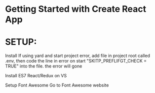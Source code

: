 # Getting Started with Create React App
# SETUP:
Install
If using yard and start project error, add file in project root called .env, then code the line in error on start "SKITP_PREFLIFGT_CHECK = TRUE" into the file. the error will gone

Install ES7 React/Redux on VS

Setup Font Awesome
Go to Font Awesome website

<link href="https://fonts.googleapis.com/css2?family=PT+Sans:wght@700&display=swap" rel="stylesheet">

 